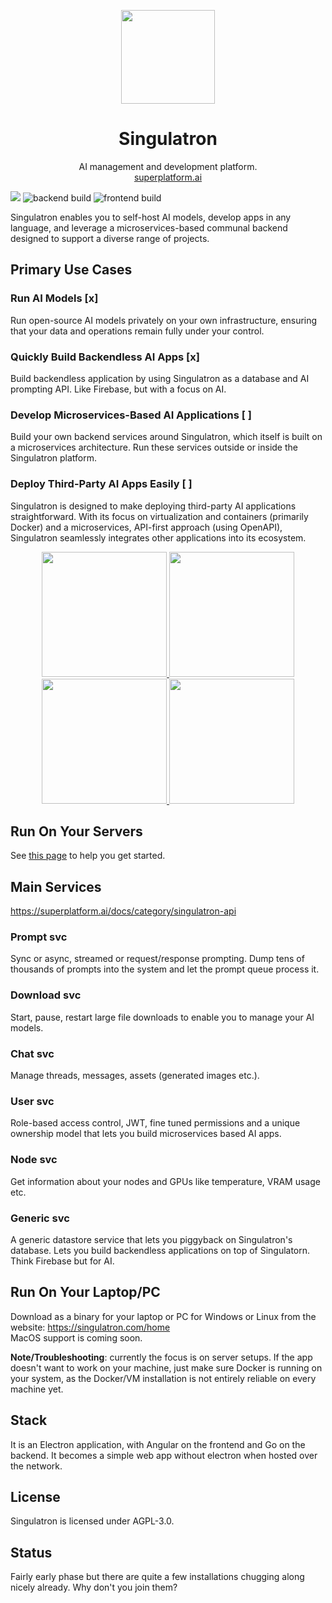 <p align="center">
  <img width="150px" src="https://singulatron.com/assets/logo-lighter.svg" />
  <div align="center">
    <span>
      <h1>Singulatron</h1>
    </span>
    <div>AI management and development platform.</div>
    <div>
      <a href="https://superplatform.ai">superplatform.ai</a> 
    </div>
  </div>
</p>

[![](https://dcbadge.limes.pink/api/server/https://discord.gg/eRXyzeXEvM)](https://discord.gg/eRXyzeXEvM)
![backend build](https://github.com/singulatron/singulatron/actions/workflows/backend-build-github.yaml/badge.svg)
![frontend build](https://github.com/singulatron/singulatron/actions/workflows/frontend-container-build-github.yaml/badge.svg)

Singulatron enables you to self-host AI models, develop apps in any language, and leverage a microservices-based communal backend designed to support a diverse range of projects.

## Primary Use Cases

### Run AI Models [x]

Run open-source AI models privately on your own infrastructure, ensuring that your data and operations remain fully under your control.

### Quickly Build Backendless AI Apps [x]

Build backendless application by using Singulatron as a database and AI prompting API. Like Firebase, but with a focus on AI.

### Develop Microservices-Based AI Applications [ ]

Build your own backend services around Singulatron, which itself is built on a microservices architecture. Run these services outside or inside the Singulatron platform.

### Deploy Third-Party AI Apps Easily [ ]

Singulatron is designed to make deploying third-party AI applications straightforward. With its focus on virtualization and containers (primarily Docker) and a microservices, API-first approach (using OpenAPI), Singulatron seamlessly integrates other applications into its ecosystem.

<p align="center">
  <a href="https://singulatron.com/assets/chat.png?refresh=3" target="_blank">
    <img width="200px" src="https://singulatron.com/assets/thumbnail/chat.png?refresh=3" />
  </a>
  <a href="https://singulatron.com/assets/model-explorer.png?refresh=3" target="_blank">
    <img width="200px" src="https://singulatron.com/assets/thumbnail/model-explorer.png?refresh=3" />
  </a>
  <a href="https://singulatron.com/assets/permissions.png?refresh=3" target="_blank">
    <img width="200px" src="https://singulatron.com/assets/thumbnail/permissions.png?refresh=3" />
  </a>
  <a href="https://singulatron.com/assets/api.png?refresh=3" target="_blank">
    <img width="200px" src="https://singulatron.com/assets/thumbnail/api.png?refresh=3" />
  </a>
</p>

## Run On Your Servers

See [this page](https://superplatform.ai/docs/category/start) to help you get started.

## Main Services

https://superplatform.ai/docs/category/singulatron-api

### Prompt svc

Sync or async, streamed or request/response prompting. Dump tens of thousands of prompts into the system and let the prompt queue process it.

### Download svc

Start, pause, restart large file downloads to enable you to manage your AI models.

### Chat svc

Manage threads, messages, assets (generated images etc.).

### User svc

Role-based access control, JWT, fine tuned permissions and a unique ownership model that lets you build microservices based AI apps.

### Node svc

Get information about your nodes and GPUs like temperature, VRAM usage etc.

### Generic svc

A generic datastore service that lets you piggyback on Singulatron's database. Lets you build backendless applications on top of Singulatorn. Think Firebase but for AI.

## Run On Your Laptop/PC

Download as a binary for your laptop or PC for Windows or Linux from the website: https://singulatron.com/home  
MacOS support is coming soon.

**Note/Troubleshooting**: currently the focus is on server setups. If the app doesn't want to work on your machine, just make sure Docker is running on your system, as the Docker/VM installation is not entirely reliable on every machine yet.

## Stack

It is an Electron application, with Angular on the frontend and Go on the backend. It becomes a simple web app without electron when hosted over the network.

## License

Singulatron is licensed under AGPL-3.0.

## Status

Fairly early phase but there are quite a few installations chugging along nicely already. Why don't you join them?
